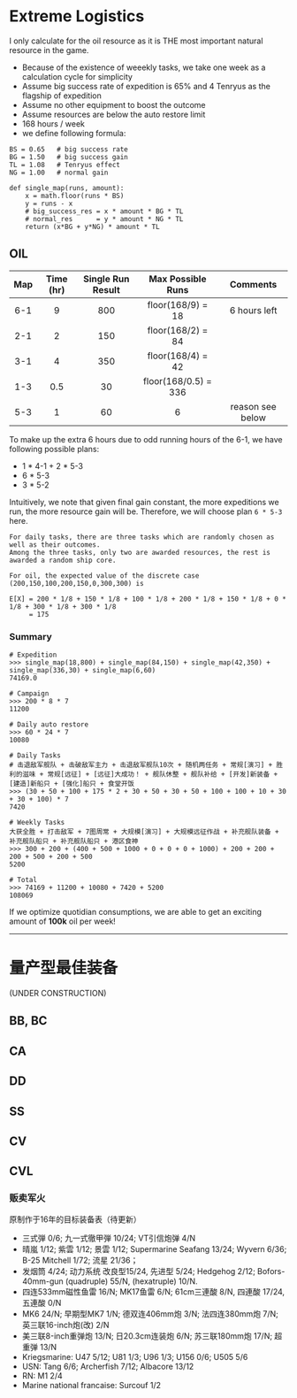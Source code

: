 # Extreme Logistics

I only calculate for the oil resource as it is THE most important natural resource in the game.

- Because of the existence of weeekly tasks, we take one week as a calculation cycle for simplicity
- Assume big success rate of expedition is 65% and 4 Tenryus as the flagship of expedition
- Assume no other equipment to boost the outcome
- Assume resources are below the auto restore limit
- 168 hours / week
- we define following formula:

```
BS = 0.65   # big success rate
BG = 1.50   # big success gain
TL = 1.08   # Tenryus effect
NG = 1.00   # normal gain

def single_map(runs, amount):
    x = math.floor(runs * BS)
    y = runs - x
    # big_success_res = x * amount * BG * TL
    # normal_res      = y * amount * NG * TL
    return (x*BG + y*NG) * amount * TL 
```

## OIL

| Map | Time (hr) | Single Run Result | Max Possible Runs | Comments |
|:---:|:----:|:-----------------:|:-----------------:|:--------:|
| 6-1 | 9 | 800 | floor(168/9) = 18 | 6 hours left |
| 2-1 | 2 | 150 | floor(168/2) = 84 | |
| 3-1 | 4 | 350 | floor(168/4) = 42 | |
| 1-3 | 0.5 | 30 | floor(168/0.5) = 336 | |
| 5-3 | 1 | 60 | 6 | reason see below |

To make up the extra 6 hours due to odd running hours of the 6-1, we have following possible plans:  
- 1 * 4-1 + 2 * 5-3
- 6 * 5-3
- 3 * 5-2

Intuitively, we note that given final gain constant, the more expeditions we run, the more resource gain will be.
Therefore, we will choose plan `6 * 5-3` here.

```
For daily tasks, there are three tasks which are randomly chosen as well as their outcomes.
Among the three tasks, only two are awarded resources, the rest is awarded a random ship core.

For oil, the expected value of the discrete case (200,150,100,200,150,0,300,300) is

E[X] = 200 * 1/8 + 150 * 1/8 + 100 * 1/8 + 200 * 1/8 + 150 * 1/8 + 0 * 1/8 + 300 * 1/8 + 300 * 1/8
     = 175
```

### Summary

```
# Expedition
>>> single_map(18,800) + single_map(84,150) + single_map(42,350) + single_map(336,30) + single_map(6,60)
74169.0

# Campaign
>>> 200 * 8 * 7
11200

# Daily auto restore
>>> 60 * 24 * 7
10080

# Daily Tasks
# 击退敌军舰队 + 击破敌军主力 + 击退敌军舰队10次 + 随机两任务 + 常规[演习] + 胜利的滋味 + 常规[远征] + [远征]大成功！ + 舰队休整 + 舰队补给 + [开发]新装备 + [建造]新船只 + [强化]船只 + 食堂开饭
>>> (30 + 50 + 100 + 175 * 2 + 30 + 50 + 30 + 50 + 100 + 100 + 10 + 30 + 30 + 100) * 7
7420

# Weekly Tasks
大获全胜 + 打击敌军 + 7图周常 + 大规模[演习] + 大规模远征作战 + 补充舰队装备 + 补充舰队船只 + 补充舰队船只 + 港区食神
>>> 300 + 200 + (400 + 500 + 1000 + 0 + 0 + 0 + 1000) + 200 + 200 + 200 + 500 + 200 + 500
5200

# Total
>>> 74169 + 11200 + 10080 + 7420 + 5200
108069
```

If we optimize quotidian consumptions, we are able to get an exciting amount of **100k** oil per week!

---

# 量产型最佳装备

(UNDER CONSTRUCTION)

## BB, BC

## CA

## DD

## SS

## CV

## CVL


### 贩卖军火

原制作于16年的目标装备表（待更新）

- 三式弾 0/6; 九一式徹甲弾 10/24; VT引信炮弹 4/N
- 晴嵐 1/12; 紫雲 1/12; 景雲 1/12; Supermarine Seafang 13/24; Wyvern 6/36; B-25 Mitchell 1/72; 流星 21/36； 
- 发烟筒 4/24; 动力系统 改良型15/24, 先进型 5/24; Hedgehog 2/12; Bofors-40mm-gun (quadruple) 55/N, (hexatruple) 10/N.
- 四连533mm磁性鱼雷 16/N; MK17鱼雷 6/N; 61cm三連酸 8/N, 四連酸 17/24, 五連酸 0/N
- MK6 24/N; 早期型MK7 1/N; 德双连406mm炮 3/N; 法四连380mm炮 7/N; 英三联16-inch炮(改) 2/N
- 美三联8-inch重弹炮 13/N; 日20.3cm连装炮 6/N; 苏三联180mm炮 17/N; 超重弹 13/N
- Kriegsmarine: U47 5/12; U81 1/3; U96 1/3; U156 0/6; U505 5/6
- USN: Tang 6/6; Archerfish 7/12; Albacore 13/12
- RN: M1 2/4
- Marine national francaise: Surcouf 1/2
